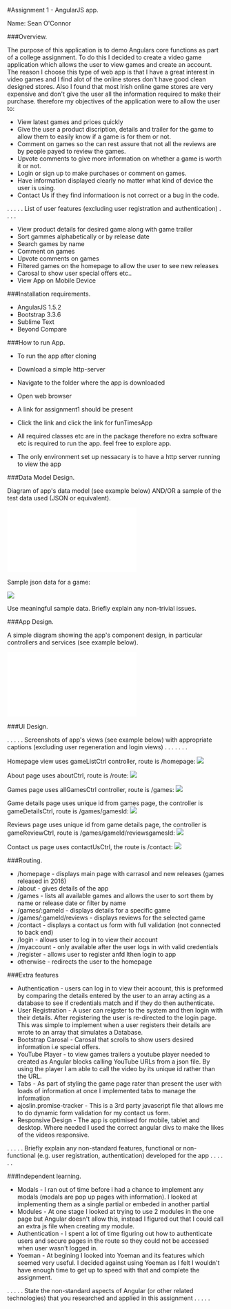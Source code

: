 #Assignment 1 - AngularJS app.

Name: Sean O'Connor

###Overview.

The purpose of this application is to demo Angulars core functions as part of a college assignment. To do this I decided to create a video game application which allows the user to view games and create an account. The reason I choose this type of web app is that I have a great interest in video games and I find alot of the online stores don't have good clean designed stores. Also I found that most Irish online game stores are very expensive and don't give the user all the information required to make their purchase. therefore my objectives of the application were to allow the user to: 

+ View latest games and prices quickly 
+ Give the user a product discription, details and trailer for the game to allow them to easily know if a game is for them or not. 
+ Comment on games so the can rest assure that not all the reviews are by people payed to review the games. 
+ Upvote comments to give more information on whether a game is worth it or not. 
+ Login or sign up to make purchases or comment on games. 
+ Have information displayed clearly no matter what kind of device the user is using. 
+ Contact Us if they find informatioon is not correct or a bug in the code.  


 . . . . . List of user features (excluding user registration and authentication) . . . . 
 
 + View product details for desired game along with game trailer 
 + Sort gammes alphabetically or by release date
 + Search games by name
 + Comment on games
 + Upvote comments on games
 + Filtered games on the homepage to allow the user to see new releases
 + Carosal to show user special offers etc..
 + View App on Mobile Device

###Installation requirements.

+ AngularJS 1.5.2
+ Bootstrap 3.3.6
+ Sublime Text
+ Beyond Compare

###How to run App.

+ To run the app after cloning
+ Download a simple http-server 
+ Navigate to the folder where the app is downloaded
+ Open web browser
+ A link for assignment1 should be present
+ Click the link and click the link for funTimesApp
+ All required classes etc are in the package therefore no extra software etc is required to run the app. 
feel free to explore app. 

+ The only environment set up nessacary is to have a http server running to view the app

###Data Model Design.

Diagram of app's data model (see example below) AND/OR a sample of the test data used (JSON or equivalent).

![][image1]

Sample json data for a game:

![][image2]

Use meaningful sample data. Briefly explain any non-trivial issues.

###App Design.

A simple diagram showing the app's component design, in particular controllers and services (see example below).

![][image3]

###UI Design.

. . . . . Screenshots of app's views (see example below) with appropriate captions (excluding user regeneration and login views) . . . . . . . 

Homepage view uses gameListCtrl controller, route is /homepage:
![][image4]

About page uses aboutCtrl, route is /route:
![][image5]

Games page uses allGamesCtrl controller, route is /games:
![][image6]

Game details page uses unique id from games page, the controller is gameDetailsCtrl, route is /games/gamesId:
![][image7]

Reviews page uses unique id from game details page, the controller is gameReviewCtrl, route is /games/gameId/reviewsgamesId:
![][image8]

Contact us page uses contactUsCtrl, the route is /contact:
![][image9]


###Routing.

+ /homepage - displays main page with carrasol and new releases (games released in 2016)
+ /about - gives details of the app 
+ /games - lists all available games and allows the user to sort them by name or release date or filter by name
+ /games/:gameId - displays details for a specific game
+ /games/:gameId/reviews - displays reviews for the selected game
+ /contact - displays a contact us form with full validation (not connected to back end)
+ /login - allows user to log in to view their account
+ /myaccount - only available after the user logs in with valid credentials
+ /register - allows user to register anfd lthen login to app
+ otherwise - redirects the user to the homepage

###Extra features

+ Authentication - users can log in to view their account, this is preformed by comparing the details entered by the user to an array acting as a database to see if credentials match and if they do then authenticate. 
+ User Registration - A user can reigster to the system and then login with their details. After registering the user is re-directed to the login page. This was simple to implement when a user registers their details are wrote to an array that simulates a Database. 
+ Bootstrap Carosal - Carosal that scrolls to show users desired information i.e special offers. 
+ YouTube Player - to view games trailers a youtube player needed to created as Angular blocks calling YouTube URLs from a json file. By using the player I am able to call the video by its unique id rather than the URL. 
+ Tabs - As part of styling the game page rater than present the user with loads of information at once I implemented tabs to manage the information
+ ajoslin.promise-tracker - This is a 3rd party javascript file that allows me to do dynamic form validation for my contact us form. 
+ Responsive Design - The app is optimised for mobile, tablet and desktop. Where needed I used the correct angular divs to make the likes of the videos responsive. 

. . . . . Briefly explain any non-standard features, functional or non-functional (e.g. user registration, authentication) developed for the app . . . . . .  

###Independent learning.
+ Modals - I ran out of time before i had a chance to implement any modals (modals are pop up pages with information). I looked at implementing them as a single partial or embeded in another partial
+ Modules - At one stage I looked at trying to use 2 modules in the one page but Angular doesn't allow this, instead I figured out that I could call an extra js file when creating my module. 
+ Authentication - I spent a lot of time figuring out how to authenticate users and secure pages in the route so they could not be accessed when user wasn't logged in. 
+ Yoeman - At begining I looked into Yoeman and its features which seemed very useful. I decided against using Yoeman as I felt I wouldn't have enough time to get up to speed with that and complete the assignment. 

. . . . . State the non-standard aspects of Angular (or other related technologies) that you researched and applied in this assignment . . . . .  

[image1]: ./model.xml
[image2]: ./gameJsonDate.png
[image3]: ./componentDesign.xml
[image4]: ./homepage.png
[image5]: ./about.png
[image6]: ./allGames.png
[image7]: ./gameDetails.png
[image8]: ./reviews.png
[image9]: ./contactUs.png

